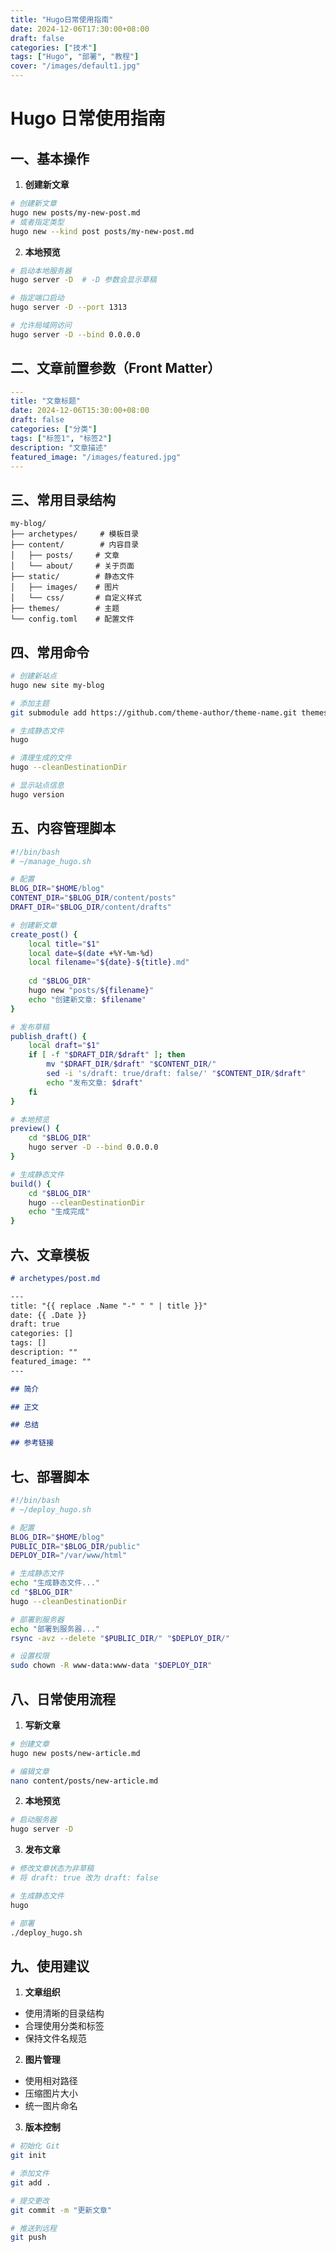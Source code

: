 ```yaml
---
title: "Hugo日常使用指南"
date: 2024-12-06T17:30:00+08:00
draft: false
categories: ["技术"]
tags: ["Hugo", "部署", "教程"]
cover: "/images/default1.jpg"
---
```

# Hugo 日常使用指南
## 一、基本操作
1. **创建新文章**
```bash
# 创建新文章
hugo new posts/my-new-post.md
# 或者指定类型
hugo new --kind post posts/my-new-post.md
```
2. **本地预览**
```bash
# 启动本地服务器
hugo server -D  # -D 参数会显示草稿

# 指定端口启动
hugo server -D --port 1313

# 允许局域网访问
hugo server -D --bind 0.0.0.0
```
## 二、文章前置参数（Front Matter）

```yaml
---
title: "文章标题"
date: 2024-12-06T15:30:00+08:00
draft: false
categories: ["分类"]
tags: ["标签1", "标签2"]
description: "文章描述"
featured_image: "/images/featured.jpg"
---
```
## 三、常用目录结构

```
my-blog/
├── archetypes/     # 模板目录
├── content/        # 内容目录
│   ├── posts/     # 文章
│   └── about/     # 关于页面
├── static/        # 静态文件
│   ├── images/    # 图片
│   └── css/       # 自定义样式
├── themes/        # 主题
└── config.toml    # 配置文件
```

## 四、常用命令

```bash
# 创建新站点
hugo new site my-blog

# 添加主题
git submodule add https://github.com/theme-author/theme-name.git themes/theme-name

# 生成静态文件
hugo

# 清理生成的文件
hugo --cleanDestinationDir

# 显示站点信息
hugo version
```

## 五、内容管理脚本

```bash
#!/bin/bash
# ~/manage_hugo.sh

# 配置
BLOG_DIR="$HOME/blog"
CONTENT_DIR="$BLOG_DIR/content/posts"
DRAFT_DIR="$BLOG_DIR/content/drafts"

# 创建新文章
create_post() {
    local title="$1"
    local date=$(date +%Y-%m-%d)
    local filename="${date}-${title}.md"
    
    cd "$BLOG_DIR"
    hugo new "posts/${filename}"
    echo "创建新文章: $filename"
}

# 发布草稿
publish_draft() {
    local draft="$1"
    if [ -f "$DRAFT_DIR/$draft" ]; then
        mv "$DRAFT_DIR/$draft" "$CONTENT_DIR/"
        sed -i 's/draft: true/draft: false/' "$CONTENT_DIR/$draft"
        echo "发布文章: $draft"
    fi
}

# 本地预览
preview() {
    cd "$BLOG_DIR"
    hugo server -D --bind 0.0.0.0
}

# 生成静态文件
build() {
    cd "$BLOG_DIR"
    hugo --cleanDestinationDir
    echo "生成完成"
}
```

## 六、文章模板

```markdown
# archetypes/post.md

---
title: "{{ replace .Name "-" " " | title }}"
date: {{ .Date }}
draft: true
categories: []
tags: []
description: ""
featured_image: ""
---

## 简介

## 正文

## 总结

## 参考链接
```
## 七、部署脚本

```bash
#!/bin/bash
# ~/deploy_hugo.sh

# 配置
BLOG_DIR="$HOME/blog"
PUBLIC_DIR="$BLOG_DIR/public"
DEPLOY_DIR="/var/www/html"

# 生成静态文件
echo "生成静态文件..."
cd "$BLOG_DIR"
hugo --cleanDestinationDir

# 部署到服务器
echo "部署到服务器..."
rsync -avz --delete "$PUBLIC_DIR/" "$DEPLOY_DIR/"

# 设置权限
sudo chown -R www-data:www-data "$DEPLOY_DIR"
```

## 八、日常使用流程
1. **写新文章**
```bash
# 创建文章
hugo new posts/new-article.md

# 编辑文章
nano content/posts/new-article.md
```

2. **本地预览**
```bash
# 启动服务器
hugo server -D
```

3. **发布文章**
```bash
# 修改文章状态为非草稿
# 将 draft: true 改为 draft: false

# 生成静态文件
hugo

# 部署
./deploy_hugo.sh
```

## 九、使用建议
1. **文章组织**
- 使用清晰的目录结构
- 合理使用分类和标签
- 保持文件名规范
2. **图片管理**
- 使用相对路径
- 压缩图片大小
- 统一图片命名
3. **版本控制**
```bash
# 初始化 Git
git init

# 添加文件
git add .

# 提交更改
git commit -m "更新文章"

# 推送到远程
git push
```

